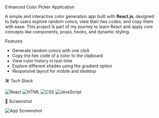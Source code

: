 Enhanced Color Picker Application

A simple and interactive color generation app built with **React.js**, designed to help users explore random colors, view their hex codes, and copy them with ease. This project is part of my journey to learn React and apply core concepts like components, props, hooks, and dynamic styling.



*Features*

- Generate random colors with one click
- Copy the hex code of a color to the clipboard
- View color history in real-time
- Explore different shades using the gradient option
- Responsive layout for mobile and desktop


🛠 *Tech Stack*


![React](https://img.shields.io/badge/React.js-2023-blue)
![HTML](https://img.shields.io/badge/HTML-5-orange)
![CSS](https://img.shields.io/badge/CSS-3-blue)
![JavaScript](https://img.shields.io/badge/JavaScript-ES6-yellow)



  
📸 Screenshot

![App Screenshot](./assets/screenshot.png)
